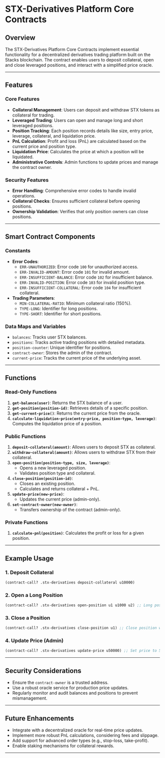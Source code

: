# STX-Derivatives Platform Core Contracts

## Overview

The STX-Derivatives Platform Core Contracts implement essential functionality for a decentralized derivatives trading platform built on the Stacks blockchain. The contract enables users to deposit collateral, open and close leveraged positions, and interact with a simplified price oracle.

---

## Features

### Core Features
- **Collateral Management**: Users can deposit and withdraw STX tokens as collateral for trading.
- **Leveraged Trading**: Users can open and manage long and short leveraged positions.
- **Position Tracking**: Each position records details like size, entry price, leverage, collateral, and liquidation price.
- **PnL Calculation**: Profit and loss (PnL) are calculated based on the current price and position type.
- **Liquidation Price**: Calculates the price at which a position will be liquidated.
- **Administrative Controls**: Admin functions to update prices and manage the contract owner.

### Security Features
- **Error Handling**: Comprehensive error codes to handle invalid operations.
- **Collateral Checks**: Ensures sufficient collateral before opening positions.
- **Ownership Validation**: Verifies that only position owners can close positions.

---

## Smart Contract Components

### Constants
- **Error Codes**:
  - `ERR-UNAUTHORIZED`: Error code `100` for unauthorized access.
  - `ERR-INVALID-AMOUNT`: Error code `101` for invalid amount.
  - `ERR-INSUFFICIENT-BALANCE`: Error code `102` for insufficient balance.
  - `ERR-INVALID-POSITION`: Error code `103` for invalid position type.
  - `ERR-INSUFFICIENT-COLLATERAL`: Error code `104` for insufficient collateral.
- **Trading Parameters**:
  - `MIN-COLLATERAL-RATIO`: Minimum collateral ratio (150%).
  - `TYPE-LONG`: Identifier for long positions.
  - `TYPE-SHORT`: Identifier for short positions.

### Data Maps and Variables
- `balances`: Tracks user STX balances.
- `positions`: Tracks active trading positions with detailed metadata.
- `position-counter`: Unique identifier for positions.
- `contract-owner`: Stores the admin of the contract.
- `current-price`: Tracks the current price of the underlying asset.

---

## Functions

### Read-Only Functions
1. **`get-balance(user)`**: Returns the STX balance of a user.
2. **`get-position(position-id)`**: Retrieves details of a specific position.
3. **`get-current-price()`**: Returns the current price from the oracle.
4. **`calculate-liquidation-price(entry-price, position-type, leverage)`**: Computes the liquidation price of a position.

### Public Functions
1. **`deposit-collateral(amount)`**: Allows users to deposit STX as collateral.
2. **`withdraw-collateral(amount)`**: Allows users to withdraw STX from their collateral.
3. **`open-position(position-type, size, leverage)`**:
   - Opens a new leveraged position.
   - Validates position type and collateral.
4. **`close-position(position-id)`**:
   - Closes an existing position.
   - Calculates and returns collateral + PnL.
5. **`update-price(new-price)`**:
   - Updates the current price (admin-only).
6. **`set-contract-owner(new-owner)`**:
   - Transfers ownership of the contract (admin-only).

### Private Functions
1. **`calculate-pnl(position)`**: Calculates the profit or loss for a given position.

---

## Example Usage

### 1. Deposit Collateral
```clojure
(contract-call? .stx-derivatives deposit-collateral u10000)
```

### 2. Open a Long Position
```clojure
(contract-call? .stx-derivatives open-position u1 u1000 u2) ;; Long position, size: 1000, leverage: 2x
```

### 3. Close a Position
```clojure
(contract-call? .stx-derivatives close-position u1) ;; Close position with ID 1
```

### 4. Update Price (Admin)
```clojure
(contract-call? .stx-derivatives update-price u50000) ;; Set price to 50000
```

---

## Security Considerations
- Ensure the `contract-owner` is a trusted address.
- Use a robust oracle service for production price updates.
- Regularly monitor and audit balances and positions to prevent mismanagement.

---

## Future Enhancements
- Integrate with a decentralized oracle for real-time price updates.
- Implement more robust PnL calculations, considering fees and slippage.
- Add support for advanced order types (e.g., stop-loss, take-profit).
- Enable staking mechanisms for collateral rewards.

---


